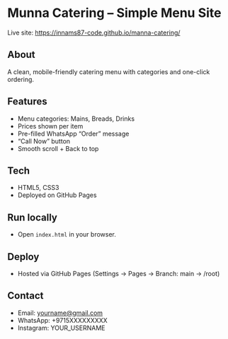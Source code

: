 # Munna Catering – Simple Menu Site

Live site: https://innams87-code.github.io/manna-catering/

## About
A clean, mobile-friendly catering menu with categories and one-click ordering.

## Features
- Menu categories: Mains, Breads, Drinks
- Prices shown per item
- Pre-filled WhatsApp “Order” message
- “Call Now” button
- Smooth scroll + Back to top

## Tech
- HTML5, CSS3
- Deployed on GitHub Pages

## Run locally
- Open `index.html` in your browser.

## Deploy
- Hosted via GitHub Pages (Settings → Pages → Branch: main → /root)

## Contact
- Email: yourname@gmail.com
- WhatsApp: +9715XXXXXXXXX
- Instagram: YOUR_USERNAME
